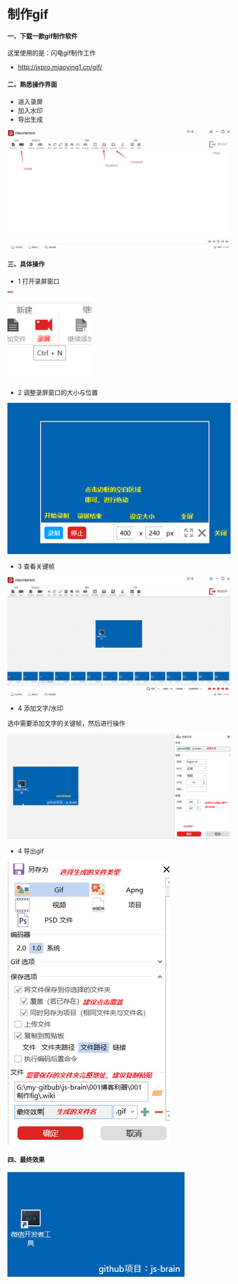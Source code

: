 # 制作gif


#### 一、下载一款gif制作软件

这里使用的是：闪电gif制作工作

+ http://jxpro.miaoying1.cn/gif/

 

#### 二、熟悉操作界面

+ 进入录屏
+ 加入水印
+ 导出生成

![操作界面](.wiki/操作界面.png)



#### 三、具体操作

+ 1 打开录屏窗口

![录屏](.wiki/录屏.png)

+ 2 调整录屏窗口的大小与位置

![录屏窗口](.wiki/录屏窗口.png)

+ 3 查看关键帧

![录屏窗口](.wiki/录屏结果.png)

+ 4 添加文字/水印

选中需要添加文字的关键帧，然后进行操作

![添加文字](.wiki/添加文字.png)

+ 4 导出gif

![导出gif](.wiki/导出gif.png)

#### 四、最终效果

![最终效果](.wiki/最终效果.gif)